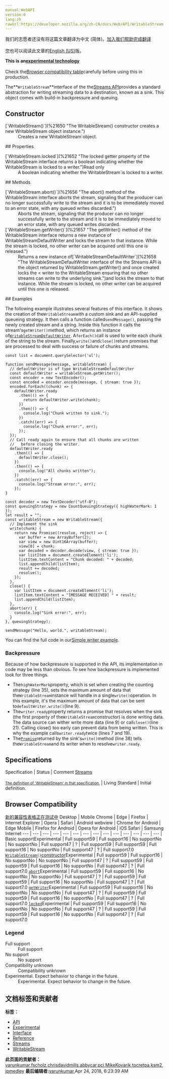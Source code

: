 ```yaml
---
manual:WebAPI
version:0
lang:zh
rawUrl:https://developer.mozilla.org/zh-CN/docs/Web/API/WritableStream
---
```




<bdi>我们的志愿者还没有将这篇文章翻译为<bdi>中文 (简体)</bdi>。[加入我们帮助完成翻译](%21644 "")<br></br>您也可以阅读此文章的[English (US)](%21645 "")版。</bdi>






**This is an[experimental technology](%3404 "")**<br></br>Check the[Browser compatibility table](%21647 "")carefully before using this in production.




The**`WritableStream`**interface of the the[Streams API](%4392 "")provides a standard abstraction for writing streaming data to a destination, known as a sink. This object comes with build-in backpressure and queuing.


## Constructor<a name="Constructor"></a>
<dl><dt id=''>[`WritableStream()`](%21650 "The WritableStream() constructor creates a new WritableStream object instance.")</dt><dd>Creates a new`WritableStream`object.</dd></dl>
## Properties<a name="Properties"></a>
<dl><dt id=''>[`WritableStream.locked`](%21652 "The locked getter property of the WritableStream interface returns a boolean indicating whether the WritableStream is locked to a writer.")Read only</dt><dd>A boolean indicating whether the`WritableStream`is locked to a writer.</dd></dl>
## Methods<a name="Methods"></a>
<dl><dt id=''>[`WritableStream.abort()`](%21656 "The abort() method of the WritableStream interface aborts the stream, signaling that the producer can no longer successfully write to the stream and it is to be immediately moved to an error state, with any queued writes discarded.")</dt><dd>Aborts the stream, signaling that the producer can no longer successfully write to the stream and it is to be immediately moved to an error state, with any queued writes discarded.</dd><dt id=''>[`WritableStream.getWriter()`](%21657 "The getWriter() method of the WritableStream interface returns a new instance of WritableStreamDefaultWriter and locks the stream to that instance. While the stream is locked, no other writer can be acquired until this one is released.")</dt><dd>Returns a new instance of[`WritableStreamDefaultWriter`](%21658 "The WritableStreamDefaultWriter interface of the the Streams API is the object returned by WritableStream.getWriter() and once created locks the < writer to the WritableStream ensuring that no other streams can write to the underlying sink.")and locks the stream to that instance. While the stream is locked, no other writer can be acquired until this one is released.</dd></dl>
## Examples<a name="Examples"></a>


The following example illustrates several features of this interface. It shows the creation of the`WritableStream`with a custom sink and an API-supplied queueing strategy. It then calls a function called`sendMessage()`, passing the newly created stream and a string. Inside this function it calls the stream&#39;s`getWriter()`method, which returns an instance of[`WritableStreamDefaultWriter`](%21658 "The WritableStreamDefaultWriter interface of the the Streams API is the object returned by WritableStream.getWriter() and once created locks the < writer to the WritableStream ensuring that no other streams can write to the underlying sink."). A`forEach()`call is used to write each chunk of the string to the stream. Finally,`write()`and`close()`return promises that are processed to deal with success or failure of chunks and streams.



```
const list = document.querySelector('ul');

function sendMessage(message, writableStream) {
  // defaultWriter is of type WritableStreamDefaultWriter
  const defaultWriter = writableStream.getWriter();
  const encoder = new TextEncoder();
  const encoded = encoder.encode(message, { stream: true });
  encoded.forEach((chunk) => {
    defaultWriter.ready
      .then(() => {
        return defaultWriter.write(chunk);
      })
      .then(() => {
        console.log("Chunk written to sink.");
      })
      .catch((err) => {
        console.log("Chunk error:", err);
      });
  });
  // Call ready again to ensure that all chunks are written
  //   before closing the writer.
  defaultWriter.ready
    .then(() => {
      defaultWriter.close();
    })
    .then(() => {
      console.log("All chunks written");
    })
    .catch((err) => {
      console.log("Stream error:", err);
    });
}

const decoder = new TextDecoder("utf-8");
const queuingStrategy = new CountQueuingStrategy({ highWaterMark: 1 });
let result = "";
const writableStream = new WritableStream({
  // Implement the sink
  write(chunk) {
    return new Promise((resolve, reject) => {
      var buffer = new ArrayBuffer(2);
      var view = new Uint16Array(buffer);
      view[0] = chunk;
      var decoded = decoder.decode(view, { stream: true });
      var listItem = document.createElement('li');
      listItem.textContent = "Chunk decoded: " + decoded;
      list.appendChild(listItem);
      result += decoded;
      resolve();
    });
  },
  close() {
    var listItem = document.createElement('li');
    listItem.textContent = "[MESSAGE RECEIVED] " + result;
    list.appendChild(listItem);
  },
  abort(err) {
    console.log("Sink error:", err);
  }
}, queuingStrategy);

sendMessage("Hello, world.", writableStream);
```


You can find the full code in our[Simple writer example](%21662 "").


### Backpressure<a name="Backpressure"></a>


Because of how backpressure is supported in the API, its implementation in code may be less than obvious. To see how backpressure is implemented look for three things.


* The`highWaterMark`property, which is set when creating the counting strategy (line 35), sets the maximum amount of data that the`WritableStream`instance will handle in a single`write()`operation. In this example, it&#39;s the maximum amount of data that can be sent to`defaultWriter.write()`(line 9).
* The`writer.ready`property returns a promise that resolves when the sink (the first property of the`WritableStream`constructor) is done writing data. The data source can wither write more data (line 9) or call`close()`(line 21). Calling close() too early can prevent data from being written. This is why the example calls`writer.ready`twice (lines 7 and 19).
* The[`Promise`](%4237 "The Promise object represents the eventual completion (or failure) of an asynchronous operation, and its resulting value.")returned by the sink&#39;s`write()`method (line 38) tells the`WritableStream`and its writer when to resolve`writer.ready`.

## Specifications<a name="Specifications"></a>
Specification | Status | Comment 
[Streams<br></br><small>The definition of &#39;WritableStream&#39; in that specification.</small>](%21664 "") | Living Standard | Initial definition. 


## Browser Compatibility<a name="Browser_Compatibility"></a>
[新的兼容性表格正在测试中<i></i>](%3360 "")
<abbr>Desktop<i></i></abbr> | <abbr>Mobile<i></i></abbr> 
<abbr>Chrome<i></i></abbr> | <abbr>Edge<i></i></abbr> | <abbr>Firefox<i></i></abbr> | <abbr>Internet Explorer<i></i></abbr> | <abbr>Opera<i></i></abbr> | <abbr>Safari<i></i></abbr> | <abbr>Android webview<i></i></abbr> | <abbr>Chrome for Android<i></i></abbr> | <abbr>Edge Mobile<i></i></abbr> | <abbr>Firefox for Android<i></i></abbr> | <abbr>Opera for Android<i></i></abbr> | <abbr>iOS Safari<i></i></abbr> | <abbr>Samsung Internet<i></i></abbr> 
 ---  |  ---  |  ---  |  ---  |  ---  |  ---  |  ---  |  ---  |  ---  |  ---  |  ---  |  ---  |  ---  |  ---  | 
Basic support<abbr>Experimental<i></i></abbr> | <abbr>Full support</abbr>59 | <abbr>Full support</abbr>16 | <abbr>No support</abbr>No | <abbr>No support</abbr>No | <abbr>Full support</abbr>47 | <abbr>?</abbr> | <abbr>Full support</abbr>59 | <abbr>Full support</abbr>59 | <abbr>Full support</abbr>16 | <abbr>No support</abbr>No | <abbr>Full support</abbr>47 | <abbr>?</abbr> | <abbr>Full support</abbr>7.0 
[`WritableStream()`constructor](%21673 "")<abbr>Experimental<i></i></abbr> | <abbr>Full support</abbr>59 | <abbr>Full support</abbr>16 | <abbr>No support</abbr>No | <abbr>No support</abbr>No | <abbr>Full support</abbr>47 | <abbr>?</abbr> | <abbr>Full support</abbr>59 | <abbr>Full support</abbr>59 | <abbr>Full support</abbr>16 | <abbr>No support</abbr>No | <abbr>Full support</abbr>47 | <abbr>?</abbr> | <abbr>Full support</abbr>7.0 
[`abort`](%21679 "")<abbr>Experimental<i></i></abbr> | <abbr>Full support</abbr>59 | <abbr>Full support</abbr>16 | <abbr>No support</abbr>No | <abbr>No support</abbr>No | <abbr>Full support</abbr>47 | <abbr>?</abbr> | <abbr>Full support</abbr>59 | <abbr>Full support</abbr>59 | <abbr>Full support</abbr>16 | <abbr>No support</abbr>No | <abbr>Full support</abbr>47 | <abbr>?</abbr> | <abbr>Full support</abbr>7.0 
[`getWriter`](%21680 "")<abbr>Experimental<i></i></abbr> | <abbr>Full support</abbr>59 | <abbr>Full support</abbr>16 | <abbr>No support</abbr>No | <abbr>No support</abbr>No | <abbr>Full support</abbr>47 | <abbr>?</abbr> | <abbr>Full support</abbr>59 | <abbr>Full support</abbr>59 | <abbr>Full support</abbr>16 | <abbr>No support</abbr>No | <abbr>Full support</abbr>47 | <abbr>?</abbr> | <abbr>Full support</abbr>7.0 
[`locked`](%21684 "")<abbr>Experimental<i></i></abbr> | <abbr>Full support</abbr>59 | <abbr>Full support</abbr>16 | <abbr>No support</abbr>No | <abbr>No support</abbr>No | <abbr>Full support</abbr>47 | <abbr>?</abbr> | <abbr>Full support</abbr>59 | <abbr>Full support</abbr>59 | <abbr>Full support</abbr>16 | <abbr>No support</abbr>No | <abbr>Full support</abbr>47 | <abbr>?</abbr> | <abbr>Full support</abbr>7.0 


### Legend<a name="Legend"></a>
<dl><dt id=''><abbr>Full support</abbr></dt><dd>Full support</dd><dt id=''><abbr>No support</abbr></dt><dd>No support</dd><dt id=''><abbr>Compatibility unknown</abbr></dt><dd>Compatibility unknown</dd><dt id=''><abbr>Experimental. Expect behavior to change in the future.<i></i></abbr></dt><dd>Experimental. Expect behavior to change in the future.</dd></dl>




## 文档标签和贡献者
**标签：**
* [API](%50 "")
* [Experimental](%3379 "")
* [Interface](%3380 "")
* [Reference](%3381 "")
* [Streams](%4399 "")
* [WritableStream](%21686 "")

**此页面的贡献者：**[varunkumar](%21688 ""),[fscholz](%60 ""),[chrisdavidmills](%3495 ""),[abbycar](%15784 ""),[pci](%21690 ""),[MikeKovarik](%21691 ""),[tocretpa](%9666 ""),[ksm2](%21692 ""),[jpmedley](%3413 "")
**最后编辑者:**[varunkumar](%21688 ""),<time>Apr 24, 2018, 6:23:39 AM</time>


